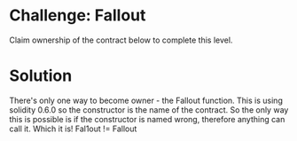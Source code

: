 # Challenge: Fallout

Claim ownership of the contract below to complete this level.

# Solution

There's only one way to become owner - the Fallout function. This is using solidity 0.6.0 so the constructor is the name of the contract. So the only way this is possible is if the constructor is named wrong, therefore anything can call it. Which it is! Fal1out != Fallout
